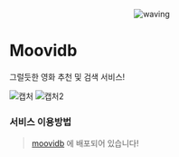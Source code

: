 <div align="center">

  ![waving](https://capsule-render.vercel.app/api?type=waving&height=250&text=Moovidb&fontAlignY=40&color=gradient)

</div>

# Moovidb
그럴듯한 영화 추천 및 검색 서비스!

![캡처](https://user-images.githubusercontent.com/62737839/183240345-984d133d-8955-45e8-a932-0131ae15ecf7.PNG)
![캡처2](https://user-images.githubusercontent.com/62737839/183240348-68cacea8-6d05-4c26-afc4-0af897ada7e2.PNG)

### 서비스 이용방법
> [moovidb](https://moovidb-minmoong.vercel.app) 에 배포되어 있습니다!

